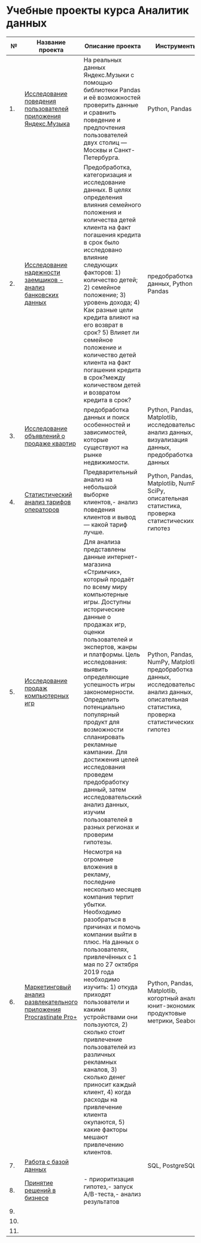 # Учебные проекты курса Аналитик данных
|№|Название проекта|Описание проекта|Инструменты|
|---|--------|-------------------------------|------------------------------------------|
|1.| [Исследование поведения пользователей приложения Яндекс.Музыка](https://github.com/romanzaytsew/DA-projects/blob/main/Исследование%20поведения%20пользователей%20приложения%20Яндекс.Музыка/music_1.ipynb) | На реальных данных Яндекс.Музыки c помощью библиотеки Pandas и её возможностей проверить данные и сравнить поведение и предпочтения пользователей двух столиц — Москвы и Санкт-Петербурга. | Python, Pandas |
|2.| [Исследование надежности заемщиков - анализ банковских данных](https://github.com/romanzaytsew/DA-projects/blob/main/Исследование%20надежности%20заемщиков/banks.ipynb) |Предобработка, категоризация и исследование данных. В целях определения влияния семейного положения и количества детей клиента на факт погашения кредита в срок было исследовано влияние следующих факторов: 1) количество детей; 2) семейное положение; 3) уровень дохода; 4) Как разные цели кредита влияют на его возврат в срок? 5) Влияет ли семейное положение и количество детей клиента на факт погашения кредита в срок?между количеством детей и возвратом кредита в срок?  |предобработка данных, Python Pandas |
|3.| [Исследование объявлений о продаже квартир](https://github.com/romanzaytsew/DA-projects/tree/main/Исследование%20данных%20о%20продаже%20квартир/real_estate_3.ipynb)|предобработка данных и поиск особенностей и зависимостей, которые существуют на рынке недвижимости.|Python, Pandas, Matplotlib, исследовательский анализ данных, визуализация данных, предобработка данных|
|4.| [Статистический анализ тарифов операторов](https://github.com/romanzaytsew/DA-projects/blob/main/Статистический%20анализ%20тарифов%20операторов/stat_analysis_4.ipynb)|Предварительный анализ на небольшой выборке клиентов,- анализ поведения клиентов и вывод — какой тариф лучше.|Python, Pandas, Matplotlib, NumPy, SciPy, описательная статистика, проверка статистических гипотез|
|5.| [Исследование продаж компьютерных игр](https://github.com/romanzaytsew/DA-projects/blob/main/Исследование%20продаж%20компьютерных%20игр/stat_analysis_4.ipynb)|Для анализа представлены данные интернет-магазина «Стримчик», который продаёт по всему миру компьютерные игры. Доступны исторические данные о продажах игр, оценки пользователей и экспертов, жанры и платформы. Цель исследования: выявить определяющие успешность игры закономерности. Определить потенциально популярный продукт для возможности спланировать рекламные кампании. Для достижения целей исследования проведем предобработку данный, затем исследовательский анализ данных, изучим пользователей в разных регионах и проверим гипотезы.|Python, Pandas, NumPy, Matplotlib, предобработка данных, исследовательский анализ данных, описательная статистика, проверка статистических гипотез|
|6.| [Маркетинговый анализ развлекательного приложения Procrastinate Pro+]()|Несмотря на огромные вложения в рекламу, последние несколько месяцев компания терпит убытки. Необходимо разобраться в причинах и помочь компании выйти в плюс. На данных о пользователях, привлечённых с 1 мая по 27 октября 2019 года необходимо изучить: 1) откуда приходят пользователи и какими устройствами они пользуются, 2) сколько стоит привлечение пользователей из различных рекламных каналов, 3) сколько денег приносит каждый клиент, 4) когда расходы на привлечение клиента окупаются, 5) какие факторы мешают привлечению клиентов.|Python, Pandas, Matplotlib, когортный анализ, юнит-экономика, продуктовые метрики, Seaborn|
|7.| [Работа с базой данных]()||SQL, PostgreSQL|
|8.| [Принятие решений в бизнесе]()|- приоритизация гипотез,- запуск A/B-теста,- анализ результатов||
|9.|[]()|||
|10.|[]()|||
|11.|[]()|||
